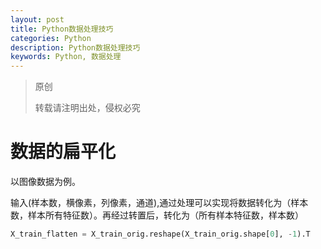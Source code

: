 ```yaml
---
layout: post
title: Python数据处理技巧
categories: Python
description: Python数据处理技巧
keywords: Python, 数据处理
---
```


> 原创
> 
> 转载请注明出处，侵权必究

# 数据的扁平化
以图像数据为例。

输入(样本数，横像素，列像素，通道),通过处理可以实现将数据转化为（样本数，样本所有特征数）。再经过转置后，转化为（所有样本特征数，样本数）

```python
X_train_flatten = X_train_orig.reshape(X_train_orig.shape[0], -1).T
```